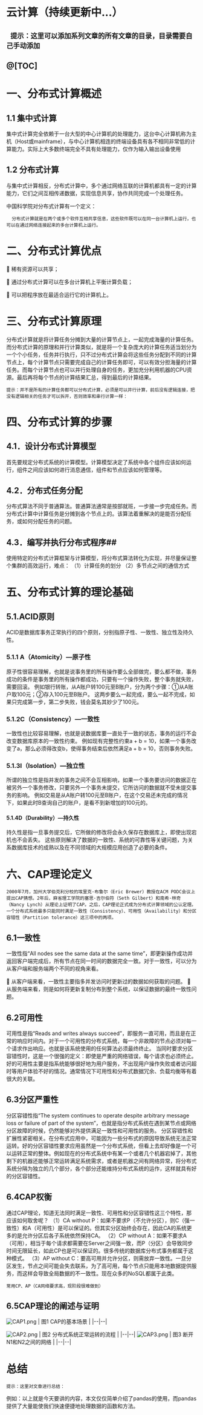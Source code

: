 # 云计算（持续更新中...）
` 提示：这里可以添加系列文章的所有文章的目录，目录需要自己手动添加`
---
@[TOC]
---

# 一、分布式计算概述	 #

## 1.1 集中式计算 ##
集中式计算完全依赖于一台大型的中心计算机的处理能力，这台中心计算机称为主机（Host或mainframe），与中心计算机相连的终端设备具有各不相同非常低的计算能力。实际上大多数终端完全不具有处理能力，仅作为输入输出设备使用

## 1.2 分布式计算 ##
与集中式计算相反，分布式计算中，多个通过网络互联的计算机都具有一定的计算能力，它们之间互相传递数据，实现信息共享，协作共同完成一个处理任务。 

中国科学院对分布式计算有一个定义：

      分布式计算就是在两个或多个软件互相共享信息，这些软件既可以在同一台计算机上运行，也可以在通过网络连接起来的多台计算机上运行。

# 二、分布式计算优点 #

  稀有资源可以共享；

  通过分布式计算可以在多台计算机上平衡计算负载；

  可以把程序放在最适合运行它的计算机上。

# 三、分布式计算原理 #

分布式计算就是将计算任务分摊到大量的计算节点上，一起完成海量的计算任务。而分布式计算的原理和并行计算类似，就是将一个复杂庞大的计算任务适当划分为一个个小任务，任务并行执行，只不过分布式计算会将这些任务分配到不同的计算节点上，每个计算节点只需要完成自己的计算任务即可，可以有效分担海量的计算任务。而每个计算节点也可以并行处理自身的任务，更加充分利用机器的CPU资源。最后再将每个节点的计算结果汇总，得到最后的计算结果。

`提示：并不是所有的计算任务都可以分布式计算，必须是可以并行计算，前后没有逻辑连接，把没有逻辑相关的任务才可以拆开，否则效率和串行计算一样：`

# 四、分布式计算的步骤 #

## 4.1．设计分布式计算模型 ##

首先要规定分布式系统的计算模型。计算模型决定了系统中各个组件应该如何运行，组件之间应该如何进行消息通信，组件和节点应该如何管理等。

## 4.2．分布式任务分配 ##

分布式算法不同于普通算法。普通算法通常是按部就班，一步接一步完成任务。而分布式计算中计算任务是分摊到各个节点上的。该算法着重解决的是能否分配任务，或如何分配任务的问题。

## 4.3．编写并执行分布式程序##
使用特定的分布式计算框架与计算模型，将分布式算法转化为实现，并尽量保证整个集群的高效运行，难点：
（1）计算任务的划分
（2）多节点之间的通信方式

# 五、分布式计算的理论基础 #

## 5.1.ACID原则 ##
ACID是数据库事务正常执行的四个原则，分别指原子性、一致性、独立性及持久性。
### 5.1.1 A（Atomicity）—原子性 ###
原子性很容易理解，也就是说事务里的所有操作要么全部做完，要么都不做，事务成功的条件是事务里的所有操作都成功，只要有一个操作失败，整个事务就失败，需要回滚。
例如银行转账，从A账户转100元至B账户，分为两个步骤：①从A账户取100元；②存入100元至B账户。
这两步要么一起完成，要么一起不完成，如果只完成第一步，第二步失败，钱会莫名其妙少了100元。

### 5.1.2C（Consistency）—一致性 ###
一致性也比较容易理解，也就是说数据库要一直处于一致的状态，事务的运行不会改变数据库原本的一致性约束。
例如现有完整性约束a + b = 10，如果一个事务改变了a，那么必须得改变b，使得事务结束后依然满足a + b = 10，否则事务失败。

### 5.1.3I（Isolation）—独立性 ###
所谓的独立性是指并发的事务之间不会互相影响，如果一个事务要访问的数据正在被另外一个事务修改，只要另外一个事务未提交，它所访问的数据就不受未提交事务的影响。
例如交易是从A账户转100元至B账户，在这个交易还未完成的情况下，如果此时B查询自己的账户，是看不到新增加的100元的。
#### 5.1.4D（Durability）—持久性 ####
持久性是指一旦事务提交后，它所做的修改将会永久保存在数据库上，即使出现宕机也不会丢失。
这些原则解决了数据的一致性、系统的可靠性等关键问题，为关系数据库技术的成熟以及在不同领域的大规模应用创造了必要的条件。

# 六、CAP理论定义  #
	2000年7月，加州大学伯克利分校的埃里克·布鲁尔（Eric Brewer）教授在ACM PODC会议上提出CAP猜想。2年后，麻省理工学院的塞思·吉尔伯符（Seth Gilbert）和南希·林奇（Nancy Lynch）从理论上证明了CAP。之后，CAP理论正式成为分布式计算领域的公认定理。 一个分布式系统最多只能同时满足一致性（Consistency）、可用性（Availability）和分区容错性（Partition tolerance）这三项中的两项。

## 6.1一致性 ##
一致性指“All nodes see the same data at the same time”，即更新操作成功并返回客户端完成后，所有节点在同一时间的数据完全一致。对于一致性，可以分为从客户端和服务端两个不同的视角来看。

 从客户端来看，一致性主要指多并发访问时更新过的数据如何获取的问题。
 从服务端来看，则是如何将更新复制分布到整个系统，以保证数据的最终一致性问题。

## 6.2可用性 ##
可用性是指“Reads and writes always succeed”，即服务一直可用，而且是在正常的响应时间内。对于一个可用性的分布式系统，每一个非故障的节点必须对每一个请求作出响应。也就是该系统使用的任何算法必须最终终止。
当同时要求分区容错性时，这是一个很强的定义：即使是严重的网络错误，每个请求也必须终止。好的可用性主要是指系统能够很好地为用户服务，不出现用户操作失败或者访问超时等用户体验不好的情况。通常情况下可用性和分布式数据冗余、负载均衡等有着很大的关联。

## 6.3分区严重性 ##
分区容错性指“The system continues to operate despite arbitrary message loss or failure of part of the system”，也就是指分布式系统在遇到某节点或网络分区故障的时候，仍然能够对外提供满足一致性和可用性的服务。
分区容错性和扩展性紧密相关。在分布式应用中，可能因为一些分布式的原因导致系统无法正常运转。好的分区容错性要求应用虽然是一个分布式系统，但看上去却好像是一个可以运转正常的整体。例如现在的分布式系统中有某一个或者几个机器宕掉了，其他剩下的机器还能够正常运转满足系统需求，或者是机器之间有网络异常，将分布式系统分隔为独立的几个部分，各个部分还能维持分布式系统的运作，这样就具有好的分区容错性。

## 6.4CAP权衡 ##
通过CAP理论，知道无法同时满足一致性、可用性和分区容错性这三个特性，那应该如何取舍呢？
（1）CA without P：如果不要求P（不允许分区），则C（强一致性）和A（可用性）是可以保证的。但其实分区始终会存在，因此CA的系统更多的是允许分区后各子系统依然保持CA。
（2）CP without A：如果不要求A（可用），相当于每个请求都需要在Server之间强一致，而P（分区）会导致同步时间无限延长，如此CP也是可以保证的。很多传统的数据库分布式事务都属于这种模式。
（3）AP without C：要高可用并允许分区，则需放弃一致性。一旦分区发生，节点之间可能会失去联系，为了高可用，每个节点只能用本地数据提供服务，而这样会导致全局数据的不一致性。现在众多的NoSQL都属于此类。

	常用CP、AP（CA网络要求高，现阶段很难做到）
## 6.5CAP理论的阐述与证明 ##
![CAP1.png](https://s2.loli.net/2022/03/26/KHskjtBmdNOreG2.png)
|  图1 CAP的基本场景  |
|--|--|

![CAP2.png](https://s2.loli.net/2022/03/26/uLfMdkzJgUbFhtQ.png)
|  图2 分布式系统正常运转的流程  |
|--|--|
![CAP3.png](https://s2.loli.net/2022/03/26/YwSgaJsbuTfMoXF.png)
|  图3 断开N1和N2之间的网络  |
|--|--|
# 总结 #

`提示：这里对文章进行总结：`

例如：以上就是今天要讲的内容，本文仅仅简单介绍了pandas的使用，而pandas提供了大量能使我们快速便捷地处理数据的函数和方法。
